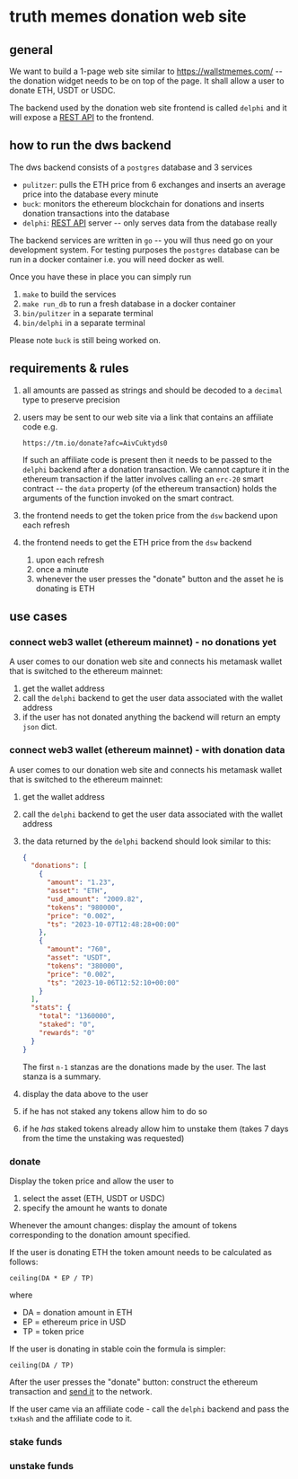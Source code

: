 # truth memes donation web site

## general

We want to build a 1-page web site similar to https://wallstmemes.com/ -- the donation widget needs to be on top of the page. It shall allow a user to donate ETH, USDT or USDC.

The backend used by the donation web site frontend is called `delphi` and it will expose a [REST API](https://app.swaggerhub.com/apis/MUHAREM_1/delphi/) to the frontend.

## how to run the dws backend

The dws backend consists of a `postgres` database and 3 services
- `pulitzer`: pulls the ETH price from 6 exchanges and inserts an average price into the database every minute
- `buck`: monitors the ethereum blockchain for donations and inserts donation transactions into the database
- `delphi`: [REST API](https://app.swaggerhub.com/apis/MUHAREM_1/delphi/) server -- only serves data from the database really

The backend services are written in `go` -- you will thus need go on your development system. For testing purposes the `postgres` database can be run in a docker container i.e. you will need docker as well.

Once you have these in place you can simply run
1. `make` to build the services
1. `make run_db` to run a fresh database in a docker container
1. `bin/pulitzer` in a separate terminal
1. `bin/delphi` in a separate terminal

Please note `buck` is still being worked on.

## requirements & rules
1. all amounts are passed as strings and should be decoded to a `decimal` type to preserve precision
1. users may be sent to our web site via a link that contains an affiliate code e.g.

    ```https://tm.io/donate?afc=AivCuktyds0```

    If such an affiliate code is present then it needs to be passed to the `delphi` backend after a donation transaction. We cannot capture it in the ethereum transaction if the latter involves calling an `erc-20` smart contract -- the `data` property (of the ethereum transaction) holds the arguments of the function invoked on the smart contract.

1. the frontend needs to get the token price from the `dsw` backend upon each refresh

1. the frontend needs to get the ETH price from the `dsw` backend
    1. upon each refresh
    1. once a minute
    1. whenever the user presses the "donate" button and the asset he is donating is ETH

## use cases

### connect web3 wallet (ethereum mainnet) - no donations yet

A user comes to our donation web site and connects his metamask wallet that is switched to the ethereum mainnet:
1. get the wallet address
1. call the `delphi` backend to get the user data associated with the wallet address
1. if the user has not donated anything the backend will return an empty `json` dict.

### connect web3 wallet (ethereum mainnet) - with donation data
A user comes to our donation web site and connects his metamask wallet that is switched to the ethereum mainnet:
1. get the wallet address
1. call the `delphi` backend to get the user data associated with the wallet address
1. the data returned by the `delphi` backend should look similar to this:

    ```json
    {
      "donations": [
        {
          "amount": "1.23",
          "asset": "ETH",
          "usd_amount": "2009.82",
          "tokens": "980000",
          "price": "0.002",
          "ts": "2023-10-07T12:48:28+00:00"
        },
        {
          "amount": "760",
          "asset": "USDT",
          "tokens": "380000",
          "price": "0.002",
          "ts": "2023-10-06T12:52:10+00:00"
        }
      ],
      "stats": {
        "total": "1360000",
        "staked": "0",
        "rewards": "0"
      }
    }
    ```

    The first `n-1` stanzas are the donations made by the user. The last stanza is a summary.

1. display the data above to the user
1. if he has not staked any tokens allow him to do so
1. if he _has_ staked tokens already allow him to unstake them (takes 7 days from the time the unstaking was requested)

### donate

Display the token price and allow the user to
1. select the asset (ETH, USDT or USDC)
1. specify the amount he wants to donate

Whenever the amount changes: display the amount of tokens corresponding to the donation amount specified.

If the user is donating ETH the token amount needs to be calculated as follows:

    ceiling(DA * EP / TP)

where
- DA = donation amount in ETH
- EP = ethereum price in USD
- TP = token price

If the user is donating in stable coin the formula is simpler:

    ceiling(DA / TP)

After the user presses the "donate" button: construct the ethereum transaction and [send it](https://docs.metamask.io/wallet/how-to/send-transactions/) to the network.

If the user came via an affiliate code - call the `delphi` backend and pass the `txHash` and the affiliate code to it.

### stake funds

### unstake funds
